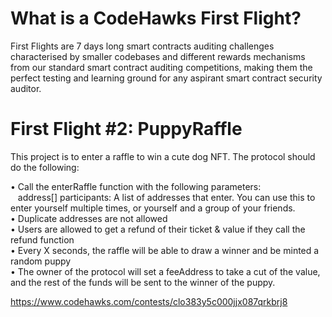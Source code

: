 # What is a CodeHawks First Flight?

First Flights are 7 days long smart contracts auditing challenges characterised by smaller codebases and different rewards mechanisms from our standard smart contract auditing competitions, making them the perfect testing and learning ground for any aspirant smart contract security auditor.

# First Flight #2: PuppyRaffle

This project is to enter a raffle to win a cute dog NFT. The protocol should do the following:

• Call the enterRaffle function with the following parameters:
<br>
&nbsp;&nbsp;    address[] participants: A list of addresses that enter. You can use this to enter yourself multiple times, or yourself and a group of your friends.
<br>
• Duplicate addresses are not allowed
<br>
• Users are allowed to get a refund of their ticket & value if they call the refund function
<br>
• Every X seconds, the raffle will be able to draw a winner and be minted a random puppy
<br>
• The owner of the protocol will set a feeAddress to take a cut of the value, and the rest of the funds will be sent to the winner of the puppy.
<br>

https://www.codehawks.com/contests/clo383y5c000jjx087qrkbrj8
